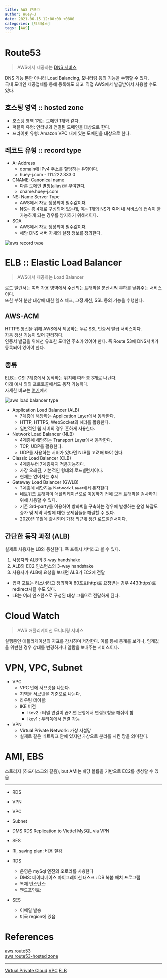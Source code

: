 ```yaml
---
title: AWS 인프라
author: Huey-J
date: 2021-06-15 12:00:00 +0800
categories: [데브옵스]
tags: [AWS]
---
```


# Route53

> AWS에서 제공하는 [DNS 서비스](https://ko.wikipedia.org/wiki/도메인_네임_시스템)

DNS 기능 뿐만 아니라 Load Balancing, 모니터링 등의 기능을 수행할 수 있다.\
국내 도메인 제공업체를 통해 등록해도 되고, 직접 AWS에서 발급받아서 사용할 수도 있다.

## 호스팅 영역 :: hosted zone

- 호스팅 영역 1개는 도메인 1개와 같다.
- 퍼블릭 유형: 인터넷과 연결된 도메인을 대상으로 한다.
- 프라이빗 유형: Amazon VPC 내에 있는 도메인을 대상으로 한다.

## 레코드 유형 :: record type

- A: Address
  - domain에 IPv4 주소를 할당하는 유형이다.
  - huey-j.com - 111.222.333.0
- CNAME: Canonical name
  - 다른 도메인 별칭(alias)을 부여한다.
  - cname.huey-j.com
- NS: Name Server Type
  - AWS에서 자동 생성되며 필수값이다.
  - NS는 총 4개로 구성되어 있는데, 이는 1개의 NS가 죽어 내 서비스에 접속이 불가능하게 되는 경우를 방지하기 위해서이다.
- SOA
  - AWS에서 자동 생성되며 필수값이다.
  - 해당 DNS 서버 자체의 설정 정보를 정의한다.

![aws record type](/assets/img/aws_record_type.png)


# ELB :: Elastic Load Balancer

> AWS에서 제공하는 Load Balancer

로드 밸런서는 여러 가용 영역에서 수신되는 트래픽을 분산시켜 부하를 낮춰주는 서비스이다.\
또한 부하 분산 대상에 대한 헬스 체크, 고정 세션, SSL 등의 기능을 수행한다.

## AWS-ACM

HTTPS 통신을 위해 AWS에서 제공하는 무료 SSL 인증서 발급 서비스이다.\
자동 갱신 기능이 있어 편리하다.\
인증서 발급을 위해선 유효한 도메인 주소가 있어야 한다. 즉 Route 53에 DNS서버가 등록되어 있어야 한다.

## 종류

ELB는 OSI 7계층에서 동작하는 위치에 따라 총 3개로 나뉜다.\
아래 예시 외의 프로토콜에서도 동작 가능하다.\
자세한 비교는 [여기](https://aws.amazon.com/ko/elasticloadbalancing/features/#Product_comparisons)에서

![aws load balancer type](/assets/img/aws_load_balancer_type.png)

- Application Load Balancer (ALB)
  - 7계층에 해당하는 Application Layer에서 동작한다.
  - HTTP, HTTPS, WebSocket의 헤더를 활용한다.
  - 일반적인 웹 서버의 경우 흔하게 사용한다.
- Network Load Balancer (NLB)
  - 4계층에 해당하는 Transport Layer에서 동작한다.
  - TCP, UDP를 활용한다.
  - UDP를 사용하는 서버가 있다면 NLB를 고려해 봐야 한다.
- Classic Load Balancer (CLB)
  - 4계층부터 7계층까지 적용가능하다.
  - 가장 오래된, 기본적인 형태의 로드밸런서이다.
  - 현재는 없어지는 추세
- Gateway Load Balancer (GWLB)
  - 3계층에 해당하는 Network Layer에서 동작한다.
  - 네트워크 트래픽이 애플리케이션으로 이동하기 전에 모든 트래픽을 검사하기 위해 사용할 수 있다.
  - 기존 3rd-party를 이용하여 방화벽을 구축하는 경우에 발생하는 운영 복잡도 증가 및 제약 사항에 대한 문제점들을 해결할 수 있다.
  - 2020년 11월에 출시되어 가장 최근에 생긴 로드밸런서이다.

## 간단한 동작 과정 (ALB)

실제로 사용자는 LB와 통신한다. 즉 프록시 서버라고 볼 수 있다.

  1. 사용자와 ALB의 3-way handshake
  2. ALB와 EC2 인스턴스의 3-way handshake
  3. 사용자가 ALB에 요청을 보내면 ALB가 EC2에 전달

- 입력 포트는 리스너라고 정의하며 80포트(http)로 요청받는 경우 443(https)로 redirect시킬 수도 있다.
- LB는 여러 인스턴스로 구성된 대상 그룹으로 전달하게 된다.


# Cloud Watch

> AWS 애플리케이션 모니터링 서비스

실행중인 애플리케이션의 지표를 감시하며 저장한다. 이를 통해 통계를 보거나, 임계값을 위반한 경우 상태를 변경하거나 알람을 보내주는 서비스이다.





# VPN, VPC, Subnet

- VPC
  - VPC 안에 서브넷을 나눈다.
  - 지역을 서브넷을 기준으로 나눈다.
  - 라우팅 테이블:
  - IKE 버전
    - Ikev2 : 터널 연결이 끊기면 은행에서 연결요청을 해줘야 함
    - Ikev1 : 우리쪽에서 연결 가능
- VPN
  - Virtual Private Network: 가상 사설망
  - 실제로 같은 네트워크 안에 있지만 가상으로 분리를 시킨 망을 의미한다.


# AMI, EBS

스토리지 (하드디스크와 같음), but AMI는 해당 볼륨을 기반으로 EC2를 생성할 수 있음



---

- RDS
- VPN
- VPC
- Subnet
- DMS RDS Replication to Viettel MySQL via VPN
- SES
- RI, saving plan: 비용 절감


- RDS
  - 운영은 mySql 엔진의 오로라를 사용한다
  - DMS: 데이터베이스 마이그레이션 태스크 : DB 복붙 배치 프로그램
  - 복제 인스턴스:
  - 엔드포인트:
- SES
  - 이메일 발송
  - 미국 region에 있음




# References

[aws route53](https://docs.aws.amazon.com/Route53/latest/DeveloperGuide/route-53-concepts.html)\
[aws route53-hosted zone](https://docs.aws.amazon.com/Route53/latest/DeveloperGuide/hosted-zones-working-with.html)






---


[Virtual Private Cloud](https://medium.com/harrythegreat/aws-가장쉽게-vpc-개념잡기-71eef95a7098)
[VPC](https://jbhs7014.tistory.com/164)
[ELB](https://aws-hyoh.tistory.com/128)
